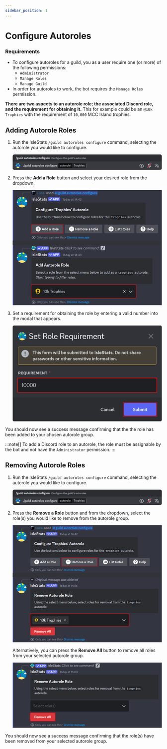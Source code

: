 ```yaml
---
sidebar_position: 1
---
```


# Configure Autoroles

### Requirements

- To configure autoroles for a guild, you as a user require one (or more) of the following permissions:
  - `Administrator`
  - `Manage Roles`
  - `Manage Guild`
- In order for autoroles to work, the bot requires the `Manage Roles` permission.

**There are two aspects to an autorole role; the associated Discord role, and the requirement for obtaining it.** This for example could be an `@10k Trophies` with the requirement of `10,000` MCC Island trophies.

## Adding Autorole Roles

1. Run the IsleStats `/guild autoroles configure` command, selecting the autorole you would like to configure.

   ![image](images/autoroles/autorole-configure-command.png)

2. Press the **Add a Role** button and select your desired role from the dropdown.

   ![image](images/autoroles/select-role.png)

3. Set a requirement for obtaining the role by entering a valid number into the modal that appears.

   ![image](images/autoroles/set-requirement.png)

You should now see a success message confirming that the the role has been added to your chosen autorole group.

:::note[]
To add a Discord role to an autorole, the role must be assignable by the bot and not have the `Administrator` permission.
:::

## Removing Autorole Roles

1. Run the IsleStats `/guild autoroles configure` command, selecting the autorole you would like to configure.

   ![image](images/autoroles/autorole-configure-command.png)

2. Press the **Remove a Role** button and from the dropdown, select the role(s) you would like to remove from the autorole group.

   ![image](images/autoroles/remove-role.png)

   Alternatively, you can press the **Remove All** button to remove all roles from your selected autorole group.

   ![image](images/autoroles/remove-all-roles.png)

You should now see a success message confirming that the role(s) have been removed from your selected autorole group.
